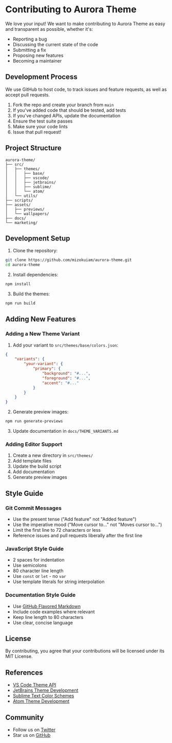 # Contributing to Aurora Theme

We love your input! We want to make contributing to Aurora Theme as easy and transparent as possible, whether it's:

- Reporting a bug
- Discussing the current state of the code
- Submitting a fix
- Proposing new features
- Becoming a maintainer

## Development Process

We use GitHub to host code, to track issues and feature requests, as well as accept pull requests.

1. Fork the repo and create your branch from `main`
2. If you've added code that should be tested, add tests
3. If you've changed APIs, update the documentation
4. Ensure the test suite passes
5. Make sure your code lints
6. Issue that pull request!

## Project Structure

```
aurora-theme/
├── src/
│   ├── themes/
│   │   ├── base/
│   │   ├── vscode/
│   │   ├── jetbrains/
│   │   ├── sublime/
│   │   └── atom/
│   └── utils/
├── scripts/
├── assets/
│   ├── previews/
│   └── wallpapers/
├── docs/
└── marketing/
```

## Development Setup

1. Clone the repository:
```bash
git clone https://github.com/mizokuiam/aurora-theme.git
cd aurora-theme
```

2. Install dependencies:
```bash
npm install
```

3. Build the themes:
```bash
npm run build
```

## Adding New Features

### Adding a New Theme Variant

1. Add your variant to `src/themes/base/colors.json`:
```json
{
    "variants": {
        "your-variant": {
            "primary": {
                "background": "#...",
                "foreground": "#...",
                "accent": "#..."
            }
        }
    }
}
```

2. Generate preview images:
```bash
npm run generate-previews
```

3. Update documentation in `docs/THEME_VARIANTS.md`

### Adding Editor Support

1. Create a new directory in `src/themes/`
2. Add template files
3. Update the build script
4. Add documentation
5. Generate preview images

## Style Guide

### Git Commit Messages

- Use the present tense ("Add feature" not "Added feature")
- Use the imperative mood ("Move cursor to..." not "Moves cursor to...")
- Limit the first line to 72 characters or less
- Reference issues and pull requests liberally after the first line

### JavaScript Style Guide

- 2 spaces for indentation
- Use semicolons
- 80 character line length
- Use `const` or `let` - no `var`
- Use template literals for string interpolation

### Documentation Style Guide

- Use [GitHub Flavored Markdown](https://guides.github.com/features/mastering-markdown/)
- Include code examples where relevant
- Keep line length to 80 characters
- Use clear, concise language

## License

By contributing, you agree that your contributions will be licensed under its MIT License.

## References

- [VS Code Theme API](https://code.visualstudio.com/api/references/theme-color)
- [JetBrains Theme Development](https://plugins.jetbrains.com/docs/intellij/themes.html)
- [Sublime Text Color Schemes](https://www.sublimetext.com/docs/color_schemes.html)
- [Atom Theme Development](https://flight-manual.atom.io/hacking-atom/sections/creating-a-theme/)

## Community

- Follow us on [Twitter](https://x.com/MrMizoku)
- Star us on [GitHub](https://github.com/mizokuiam/aurora-theme)
